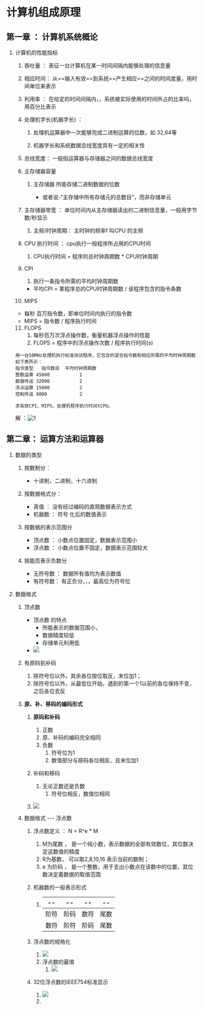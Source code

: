 # 计算机组成原理



## 第一章 ： 计算机系统概论

1. 计算机的性能指标

   1. 吞吐量 ： 表征一台计算机在某一时间间隔内能够处理的信息量

   2. 相应时间： 从==输入有效==到系统==产生相应==之间的时间度量，用时间单位来表示

   3. 利用率 ： 在给定的时间间隔内，，系统被实际使用的时间所占的比率吗，用百分比表示

   4. 处理机字长(机器字长) ： 

      1. 处理机运算器中一次能够完成二进制运算的位数，如 32,64等

      2. 机器字长和系统数据总线宽度具有一定的相关性

   5. 总线宽度： 一般指运算器与存储器之间的数据总线宽度

   6. 主存储器容量

      1. 主存储器 所能存储二进制数据的位数

         * 或者说-“主存储中所有存储元的总数目“，而非存储单元

   7. 主存储器带宽 ： 单位时间内从主存储器读出的二进制信息量，一般用字节数/秒显示

      1. 主频/时钟周期： 主时钟的频率f 叫CPU 的主频

   8. CPU 执行时间 ： cpu执行一般程序所占用的CPU时间

      1. CPU执行时间 = 程序的总时钟周期数 * CPU时钟周期

   9. CPI

      1. 执行一条指令所需的平均时钟周期数

       - 平均CPI = 某程序总的CPU时钟周期数 / 该程序包含的指令条数

    10.  MIPS 

      - 每秒 百万指令数，即单位时间内执行的指令数
      - MIPS = 指令数 / 程序执行时间

   11. FLOPS
       1. 每秒百万次浮点操作数，衡量机器浮点操作的性能
       2. FLOPS = 程序中的浮点操作次数 / 程序执行时间(s)

   ```TXT
   用一台50MHz处理机执行标准测试程序，它包含的混合指令数和相应所需的平均时钟周期数如下表所示：
   指令类型   指令数目 	平均时钟周期数
   整数运算	45000			1	
   数据传送	32000			2
   浮点运算	15000			2
   控制传送	8000			2
   
   求有效CPI、MIPS、处理机程序执行时间tCPU。
   ```

   解 ：![1](1.png)



## 第二章： 运算方法和运算器

1. 数据的类型

   1. 按数制分：
      - 十进制，二进制，十六进制

   2. 按数据格式分：
      - 真值 ： 没有经过编码的直观数据表示方式
      - 机器数 ： 符号 化后的数值表示

   3. 按数据的表示范围分
      - 顶点数 ： 小数点位置固定，数据表示范围小
      - 浮点数 ： 小数点位置不固定，数据表示范围较大
   4. 按能否表示负数分
      - 无符号数 ： 数据所有值均为表示数值
      - 有符号数： 有正负分，，，最高位为符号位

2. 数据格式 

   1. 顶点数
       - 顶点数 的特点
          - 所能表示的数据范围小，
          - 数据精度较低
          - 存储单元利用低
       - ![](img/2.png)

   2. 有原码到补码

      1. 除符号位以外，其余各位按位取反，末位加1；
      2. 除符号位以外，从最低位开始，遇到的第一个1以前的各位保持不变，之后各位去反

   3. **原、补、移码的编码形式**

      1. **原码和补码**

         1.  正数
            1. 原、补码的编码完全相同
         2. 负数
            1. 符号位为1
            2. 数值部分与原码各位相反，且末位加1
      2. 补码和移码

         1. 无论正数还是负数
            1. 符号位相反，数值位相同
      3. ![](img/3.png)

   4.  数据格式  --- 浮点数

       1. 浮点数定义 ： N = R^e * M

           1. M为尾数 ， 是一个纯小数，表示数据的全部有效数位，其位数决定这数值的精度
           2. R为基数， 可以取2,8,10,16 表示当前的数制；
           3. e 为阶码 ， 是一个整数，用于支出小数点在该数中的位置，其位数决定着数据的取值范围

       2. 机器数的一般表示形式

           1.  | --   | --   | --   | --   |
               | ---- | ---- | ---- | ---- |
               | 阶符 | 阶码 | 数符 | 尾数 |
               | 数符 |阶符 | 阶码 |  尾数    |

               

       3. 浮点数的规格化

           1. ![](img/4.png)
           2. 浮点数的最值
               1. ![](img/5.png)

       4. 32位浮点数的IEEE754标准显示

           1. ![](img/6.png)
           2. 



